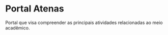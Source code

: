 # Portal Atenas

Portal que visa compreender as principais atividades relacionadas ao meio acadêmico.
